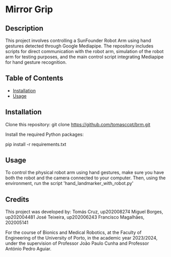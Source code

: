 # Mirror Grip

## Description

This project involves controlling a SunFounder Robot Arm using hand gestures detected through Google Mediapipe. The repository includes scripts for direct communication with the robot arm, simulation of the robot arm for testing purposes, and the main control script integrating Mediapipe for hand gesture recognition.

## Table of Contents

- [Installation](#installation)
- [Usage](#usage)

## Installation

Clone this repository:
git clone https://github.com/tomasccpt/brm.git

Install the required Python packages:

pip install -r requirements.txt

## Usage

To control the physical robot arm using hand gestures, make sure you have both the robot and the camera connected to your computer. Then, using the environment, run the script 'hand_landmarker_with_robot.py'

## Credits

This project was developed by:
Tomás Cruz, up202008274
Miguel Borges, up202004481
José Teixeira, up202006243
Francisco Magalhães, 202005141

For the course of Bionics and Medical Robotics, at the Faculty of Engineering of the University of Porto, in the academic year 2023/2024, under the supervision of Professor João Paulo Cunha and Professor António Pedro Aguiar.

